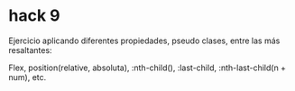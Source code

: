 # hack 9
Ejercicio aplicando diferentes propiedades, pseudo clases, entre las más resaltantes:

Flex, position(relative, absoluta), :nth-child(), :last-child, :nth-last-child(n + num), etc.
